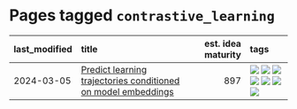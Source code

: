 # Pages tagged `contrastive_learning`

|last_modified|title|est. idea maturity|tags
|:---|:---|---:|:---|
|2024-03-05|[Predict learning trajectories conditioned on model embeddings](../learning_traj_cond_pred.md)|897|[![](https://img.shields.io/badge/tag-code_gen-dce8fa)](../tags/code_gen.md) [![](https://img.shields.io/badge/tag-contrastive_learning-82f36e)](../tags/contrastive_learning.md) [![](https://img.shields.io/badge/tag-experimental-4072a1)](../tags/experimental.md) [![](https://img.shields.io/badge/tag-llm-683f3)](../tags/llm.md) [![](https://img.shields.io/badge/tag-open_ai-ac8815)](../tags/open_ai.md) [![](https://img.shields.io/badge/tag-open_source-936135)](../tags/open_source.md) [![](https://img.shields.io/badge/tag-public_good-96f12e)](../tags/public_good.md)|